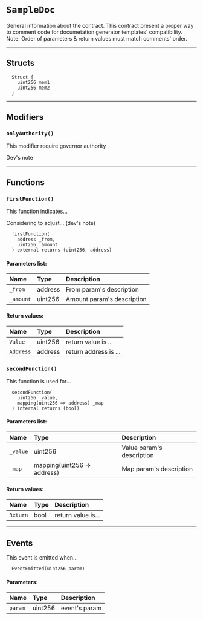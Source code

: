 [SampleDoc]: #SampleDoc
[SampleDoc-onlyAuthority--]: #SampleDoc-onlyAuthority--
[SampleDoc-authority-address]: #SampleDoc-authority-address
[SampleDoc-map-mapping-uint256----address-]: #SampleDoc-map-mapping-uint256----address-
[SampleDoc-firstFunction-address-uint256-]: #SampleDoc-firstFunction-address-uint256-
[SampleDoc-secondFunction-uint256-mapping-uint256----address--]: #SampleDoc-secondFunction-uint256-mapping-uint256----address--
[SampleDoc-EventEmitted-uint256-]: #SampleDoc-EventEmitted-uint256-
[SampleDoc-Struct]: #SampleDoc-Struct
# `SampleDoc`

General information about the contract. This contract present a proper way to comment code for documetation generator templates' compatibility. Note: Order of parameters & return values must match comments' order.



---
## Structs

```solidity
  Struct {
    uint256 mem1
    uint256 mem2
  }
```

---


## Modifiers

### `onlyAuthority()`

This modifier require governor authority


Dev's note


---

## Functions


### `firstFunction()`
  This function indicates...

  Considering to adjust... (dev's note)

  
```solidity
  firstFunction(
    address _from,
    uint256 _amount
  ) external returns (uint256, address)
```

#### Parameters list:

| Name | Type | Description                                                          |
| :--- | :--- | :------------------------------------------------------------------- |
|`_from` | address | From param's description
|`_amount` | uint256 | Amount param's description




#### Return values:
| Name                           | Type          | Description                                                                  |
| :----------------------------- | :------------ | :--------------------------------------------------------------------------- |
|`Value`| uint256 | return value is ...
|`Address`| address | return address is ...


### `secondFunction()`
  This function is used for...

  
  
```solidity
  secondFunction(
    uint256 _value,
    mapping(uint256 => address) _map
  ) internal returns (bool)
```

#### Parameters list:

| Name | Type | Description                                                          |
| :--- | :--- | :------------------------------------------------------------------- |
|`_value` | uint256 | Value param's description
|`_map` | mapping(uint256 => address) | Map param's description




#### Return values:
| Name                           | Type          | Description                                                                  |
| :----------------------------- | :------------ | :--------------------------------------------------------------------------- |
|`Return`| bool | return value is...


---

## Events


This event is emitted when...



```solidity
  EventEmitted(uint256 param)
```
#### Parameters:
| Name                           | Type          | Description                                    |
| :----------------------------- | :------------ | :--------------------------------------------- |
|`param`| uint256 | event's param


